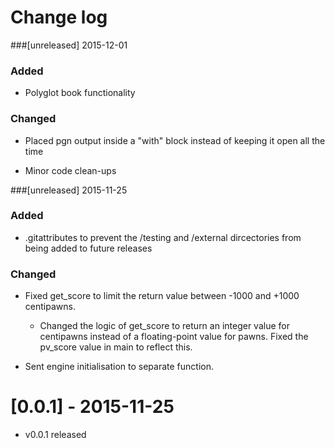 # Change log

###[unreleased] 2015-12-01
### Added
 - Polyglot book functionality 

### Changed
 - Placed pgn output inside a "with" block instead of keeping it open all the time
   
 - Minor code clean-ups

###[unreleased] 2015-11-25
### Added
 - .gitattributes to prevent the /testing and /external dircectories from being
   added to future releases

### Changed
 - Fixed get_score to limit the return value between -1000 and +1000 
   centipawns.
   
   - Changed the logic of get_score to return an integer value for centipawns 
   instead of a floating-point value for pawns.  Fixed the pv_score value in main 
   to reflect this.
   
 -  Sent engine initialisation to separate function.
 
 # [0.0.1] - 2015-11-25
 - v0.0.1 released
 
 
 